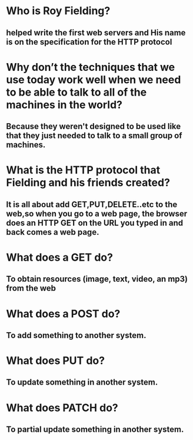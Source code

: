 # Who is Roy Fielding?
##  helped write the first web servers and His name is on the specification for the HTTP protocol

# Why don’t the techniques that we use today work well when we need to be able to talk to all of the machines in the world?

## Because they weren't designed to be used like that they just needed to talk to a small group of machines.


# What is the HTTP protocol that Fielding and his friends created?

## It is all about add GET,PUT,DELETE..etc to the web,so when you go to a web page, the browser does an HTTP GET on the URL you typed in and back comes a web page.

# What does a GET do?

## To obtain resources (image, text, video, an mp3) from the web

# What does a POST do?

## To add something to another system.

# What does PUT do?

## To update something in another system.

# What does PATCH do?

## To partial update something in another system.